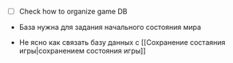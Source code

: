 - [ ] Check how to organize game DB


+ База нужна для задания начального состояния мира

+ Не ясно как связать базу данных с [[Сохранение состаяния игры|cохранением состояния игры]]